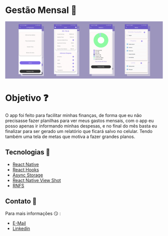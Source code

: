 # Gestão Mensal :iphone:


![Screenshots](https://github.com/allandev7/GestaoVida/blob/master/Mobile%20Screenshots.png)


# Objetivo :question:
O app foi feito para facilitar minhas finanças, de forma que eu não precisasse fazer planilhas para ver meus gastos mensais,
com o app eu posso apenas ir informando minhas despesas, e no final do mês basta eu finalizar para ser gerado um relatório 
que ficará salvo no celular. Tendo também uma tela de metas que motiva a fazer grandes planos.



## Tecnologias :rocket:

* [React Native](https://reactnative.dev/)
* [React Hooks](https://pt-br.reactjs.org/docs/hooks-intro.html)
* [Async Storage](https://github.com/react-native-community/async-storage)
* [React Native View Shot](https://github.com/gre/react-native-view-shot)
* [RNFS](https://github.com/itinance/react-native-fs)

## Contato :email:
Para mais informações :smirk: :

* [E-Mail](mailto:allansilvapereira10@gmail.com)
* [Linkedin](https://www.linkedin.com/in/allan-da-silva-pereira-228203161/?originalSubdomain=br)
